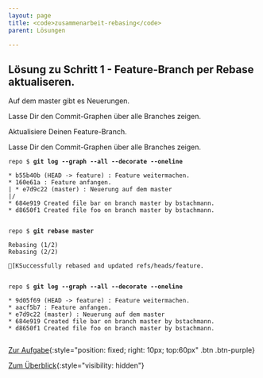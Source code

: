 ```yaml
---
layout: page
title: <code>zusammenarbeit-rebasing</code>
parent: Lösungen

---
```

## Lösung zu Schritt 1 - Feature-Branch per Rebase aktualiseren.

Auf dem master gibt es Neuerungen.

Lasse Dir den Commit-Graphen über alle Branches zeigen.

Aktualisiere Deinen Feature-Branch.

Lasse Dir den Commit-Graphen über alle Branches zeigen.


<pre><code>repo $ <b>git log --graph --all --decorate --oneline</b><br><br>* b55b40b (HEAD -&gt; feature) : Feature weitermachen.<br>* 160e61a : Feature anfangen.<br>| * e7d9c22 (master) : Neuerung auf dem master<br>|/  <br>* 684e919 Created file bar on branch master by bstachmann.<br>* d8650f1 Created file foo on branch master by bstachmann.<br><br></code></pre>



<pre><code>repo $ <b>git rebase master</b><br><br>Rebasing (1/2)<br>Rebasing (2/2)<br><br>[KSuccessfully rebased and updated refs/heads/feature.<br><br></code></pre>



<pre><code>repo $ <b>git log --graph --all --decorate --oneline</b><br><br>* 9d05f69 (HEAD -&gt; feature) : Feature weitermachen.<br>* aacf5b7 : Feature anfangen.<br>* e7d9c22 (master) : Neuerung auf dem master<br>* 684e919 Created file bar on branch master by bstachmann.<br>* d8650f1 Created file foo on branch master by bstachmann.<br><br></code></pre>


[Zur Aufgabe](aufgabe-zusammenarbeit-rebasing.html){:style="position: fixed; right: 10px; top:60px" .btn .btn-purple}

[Zum Überblick](../../ueberblick.html){:style="visibility: hidden"}

